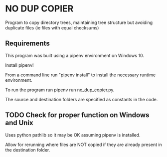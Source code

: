 # NO DUP COPIER

Program to copy directory trees, maintaining tree structure but avoiding duplicate files (ie files with equal checksums)

## Requirements

This program was built using a pipenv environment on Windows 10.

Install pipenv!

From a command line run "pipenv install" to install the necessary runtime environment.

To run the program run pipenv run no_dup_copier.py.

The source and destination folders are specified as constants in the code.

## TODO Check for proper function on Windows and Unix

Uses python pathlib so it may be OK assuming pipenv is installed.

Allow for rerunning where files are NOT copied if they are already present in the destination folder.
